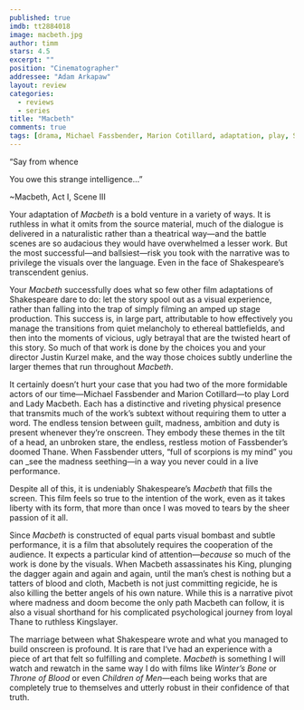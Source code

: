 ```yaml
---
published: true
imdb: tt2884018
image: macbeth.jpg
author: timm
stars: 4.5
excerpt: ""
position: "Cinematographer"
addressee: "Adam Arkapaw"
layout: review
categories: 
  - reviews
  - series
title: "Macbeth"
comments: true
tags: [drama, Michael Fassbender, Marion Cotillard, adaptation, play, Shakespeare]
---
```

“Say from whence  
  
You owe this strange intelligence…”

~Macbeth, Act I, Scene III

Your adaptation of _Macbeth_ is a bold venture in a variety of ways. It is ruthless in what it omits from the source material, much of the dialogue is delivered in a naturalistic rather than a theatrical way—and the battle scenes are so audacious they would have overwhelmed a lesser work. But the most successful—and ballsiest—risk you took with the narrative was to privilege the visuals over the language. Even in the face of Shakespeare’s transcendent genius.

Your _Macbeth_ successfully does what so few other film adaptations of Shakespeare dare to do: let the story spool out as a visual experience, rather than falling into the trap of simply filming an amped up stage production. This success is, in large part, attributable to how effectively you manage the transitions from quiet melancholy to ethereal battlefields, and then into the moments of vicious, ugly betrayal that are the twisted heart of this story. So much of that work is done by the choices you and your director Justin Kurzel make, and the way those choices subtly underline the larger themes that run throughout _Macbeth_.

It certainly doesn’t hurt your case that you had two of the more formidable actors of our time—Michael Fassbender and Marion Cotillard—to play Lord and Lady Macbeth. Each has a distinctive and riveting physical presence that transmits much of the work’s subtext without requiring them to utter a word. The endless tension between guilt, madness, ambition and duty is present whenever they’re onscreen. They embody these themes in the tilt of a head, an unbroken stare, the endless, restless motion of Fassbender’s doomed Thane. When Fassbender utters, “full of scorpions is my mind” you can _see the madness seething—in a way you never could in a live performance. 

Despite all of this, it is undeniably Shakespeare’s _Macbeth_ that fills the screen. This film feels so true to the intention of the work, even as it takes liberty with its form, that more than once I was moved to tears by the sheer passion of it all. 

Since _Macbeth_ is constructed of equal parts visual bombast and subtle performance, it is a film that absolutely requires the cooperation of the audience. It expects a particular kind of attention—_because_ so much of the work is done by the visuals. When Macbeth assassinates his King, plunging the dagger again and again and again, until the man’s chest is nothing but a tatters of blood and cloth, Macbeth is not just committing regicide, he is also killing the better angels of his own nature. While this is a narrative pivot where madness and doom become the only path Macbeth can follow, it is also a visual shorthand for his complicated psychological journey from loyal Thane to ruthless Kingslayer. 

The marriage between what Shakespeare wrote and what you managed to build onscreen is profound. It is rare that I‘ve had an experience with a piece of art that felt so fulfilling and complete. _Macbeth_ is something I will watch and rewatch in the same way I do with films like _Winter’s Bone_ or _Throne of Blood_ or even _Children of Men_—each being works that are completely true to themselves and utterly robust in their confidence of that truth.
